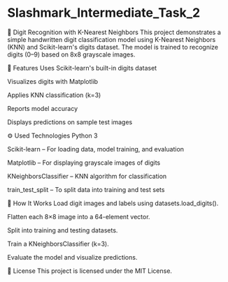 # Slashmark_Intermediate_Task_2

🔢 Digit Recognition with K-Nearest Neighbors
This project demonstrates a simple handwritten digit classification model using K-Nearest Neighbors (KNN) and Scikit-learn's digits dataset. The model is trained to recognize digits (0–9) based on 8x8 grayscale images.

📌 Features
Uses Scikit-learn's built-in digits dataset

Visualizes digits with Matplotlib

Applies KNN classification (k=3)

Reports model accuracy

Displays predictions on sample test images

⚙️ Used Technologies
Python 3

Scikit-learn – For loading data, model training, and evaluation

Matplotlib – For displaying grayscale images of digits

KNeighborsClassifier – KNN algorithm for classification

train_test_split – To split data into training and test sets


🧠 How It Works
Load digit images and labels using datasets.load_digits().

Flatten each 8×8 image into a 64-element vector.

Split into training and testing datasets.

Train a KNeighborsClassifier (k=3).

Evaluate the model and visualize predictions.

📜 License
This project is licensed under the MIT License.
